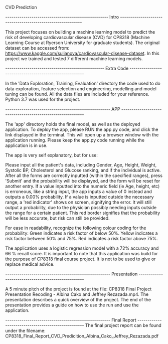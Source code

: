 CVD Prediction

--------------------------------------------------- Intro -----------------------------------------------------------

This project focuses on building a machine learning model to predict the risk of developing cardiovascular disease (CVD) for CP8318 (Machine Learning Course at Ryerson University for graduate students). The original dataset can be accessed from: https://www.kaggle.com/sulianova/cardiovascular-disease-dataset. In this project we trained and tested 7 different machine learning models.

------------------------------------------------- Extra Code -------------------------------------------------------

In the 'Data Exploration, Training, Evaluation' directory the code used to do data exploration, feature selection and engineering, modelling and model tuning can be found. All the data files are included for your reference. Python 3.7 was used for the project.

---------------------------------------------------- APP -----------------------------------------------------------

The 'app' directory holds the final model, as well as the deployed application. To deploy the app, please RUN the app.py code, and click the link displayed in the terminal. This will open up a browser window with the application running. Please keep the app.py code running while the application is in use.

The app is very self explanatory, but for use:

Please input all the patient's data, including Gender, Age, Height, Weight, Systolic BP, Cholesterol and Glucose ranking, and if the individual is active. After all the forms are correctly inputted (within the specified ranges), press 'Submit' and the probability will be displayed, and the form will be reset for another entry. If a value inputted into the numeric field (ie Age, height, etc) is erroneous, like a string input, the app inputs a value of 0 instead and outputs a 0.00% probability. If a value is inputted outside the necessary range, a 'red indicator' shows on screen, signifying the error. It will still output a probability, due to the physician possibly needing inputs outside the range for a certain patient. This red border signifies that the probability will be less accurate, but risk can still be provided.

For ease in readability, recognize the following colour coding for the probability: Green indicates a risk factor of below 50%. Yellow indicates a risk factor between 50% and 75%. Red indicates a risk factor above 75%.

The application uses a logistic regression model with a 72% accuracy and 66 % recall score. It is important to note that this application was build for the purpose of CP8318 final course project. It is not to be used to give or replace medical advice.

---------------------------------------------------- Presentation ---------------------------------------------------

A 5 minute pitch of the project is found at the file: CP8318 Final Project Presentation Recoding - Albina Cako and Jeffrey Rezazada.mp4. The presentation describes a quick overview of the project. The end of the presentation provides a guide on how to use the run and use the application.

---------------------------------------------------- Final Report ---------------------------------------------------
The final project report can be found under the filename: CP8318_Final_Report_CVD_Predicition_Albina_Cako_Jeffrey_Rezazada.pdf
